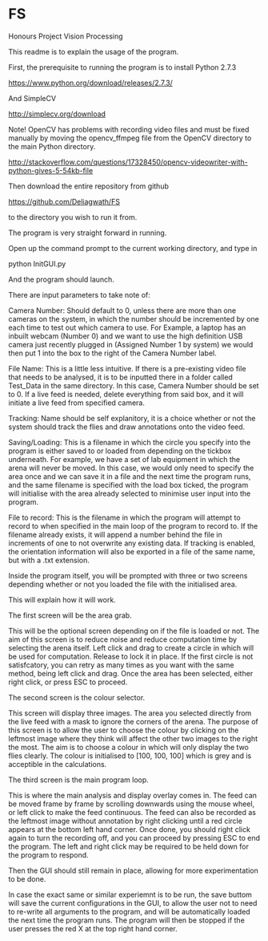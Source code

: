 # FS
Honours Project Vision Processing

This readme is to explain the usage of the program.

First, the prerequisite to running the program is to install Python 2.7.3

https://www.python.org/download/releases/2.7.3/

And SimpleCV

http://simplecv.org/download

Note! OpenCV has problems with recording video files and must be fixed manually by moving the opencv_ffmpeg file from the OpenCV directory to the main Python directory.

http://stackoverflow.com/questions/17328450/opencv-videowriter-with-python-gives-5-54kb-file

Then download the entire repository from github

https://github.com/Deliagwath/FS

to the directory you wish to run it from.

The program is very straight forward in running.

Open up the command prompt to the current working directory, and type in

python InitGUI.py

And the program should launch.

There are input parameters to take note of:

Camera Number:  Should default to 0, unless there are more than one cameras on the system,
                in which the number should be incremented by one each time to test out which
                camera to use.
                For Example, a laptop has an inbuilt webcam (Number 0) and we want to use the
                high definition USB camera just recently plugged in (Assigned Number 1 by system)
                we would then put 1 into the box to the right of the Camera Number label.

File Name:      This is a little less intuitive. If there is a pre-existing video file that needs
                to be analysed, it is to be inputted there in a folder called Test_Data in the same
                directory. In this case, Camera Number should be set to 0.
                If a live feed is needed, delete everything from said box, and it will initiate a
                live feed from specified camera.

Tracking:       Name should be self explanitory, it is a choice whether or not the system should
                track the flies and draw annotations onto the video feed.

Saving/Loading: This is a filename in which the circle you specify into the program is either saved
                to or loaded from depending on the tickbox underneath.
                For example, we have a set of lab equipment in which the arena will never be moved.
                In this case, we would only need to specify the area once and we can save it in a file
                and the next time the program runs, and the same filename is specified with the load
                box ticked, the program will initialise with the area already selected to minimise
                user input into the program.

File to record: This is the filename in which the program will attempt to record to when specified in
                the main loop of the program to record to.
                If the filename already exists, it will append a number behind the file in increments
                of one to not overwrite any existing data.
                If tracking is enabled, the orientation information will also be exported in a file
                of the same name, but with a .txt extension.

Inside the program itself, you will be prompted with three or two screens depending whether or not you
loaded the file with the initialised area.

This will explain how it will work.

The first screen will be the area grab.

This will be the optional screen depending on if the file is loaded or not.
The aim of this screen is to reduce noise and reduce computation time by selecting the arena itself.
Left click and drag to create a circle in which will be used for computation. Release to lock it in place.
If the first circle is not satisfcatory, you can retry as many times as you want with the same method,
being left click and drag.
Once the area has been selected, either right click, or press ESC to proceed.

The second screen is the colour selector.

This screen will display three images.
The area you selected directly from the live feed with a mask to ignore the corners of the arena.
The purpose of this screen is to allow the user to choose the colour by clicking on the leftmost image
where they think will affect the other two images to the right the most.
The aim is to choose a colour in which will only display the two flies clearly.
The colour is initialised to [100, 100, 100] which is grey and is acceptible in the calculations.

The third screen is the main program loop.

This is where the main analysis and display overlay comes in.
The feed can be moved frame by frame by scrolling downwards using the mouse wheel, or left click to make
the feed continuous.
The feed can also be recorded as the leftmost image without annotation by right clicking until a red circle
appears at the bottom left hand corner.
Once done, you should right click again to turn the recording off, and you can proceed by pressing ESC
to end the program.
The left and right click may be required to be held down for the program to respond.

Then the GUI should still remain in place, allowing for more experimentation to be done.

In case the exact same or similar experiemnt is to be run, the save buttom will save the current
configurations in the GUI, to allow the user not to need to re-write all arguments to the program,
and will be automatically loaded the next time the program runs.
The program will then be stopped if the user presses the red X at the top right hand corner.
